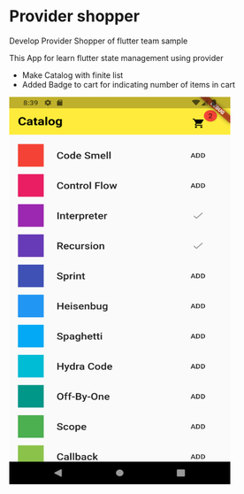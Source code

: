 # Provider shopper

Develop Provider Shopper of flutter team sample

This App for learn flutter state management using provider
- Make Catalog with finite list 
- Added Badge to cart for indicating number of items in cart


<img src="https://github.com/ahmednet0001/Provider_Shopper/blob/master/githubimages/screen_shoot.png" alt="alt text" width="400px" height="700">
